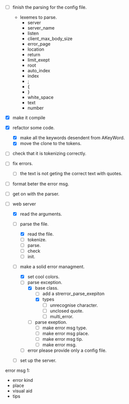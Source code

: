 - [ ] finish the parsing for the config file.
	- lexemes to parse.
		- server
		- server_name
		- listen
		- client_max_body_size
		- error_page
		- location
		- return
		- limit_exept
		- root
		- auto_index
		- index
		- ;
		- {
		- }
		- white_space
		- text
		- number


- [x] make it compile
- [x] refactor some code.
	- [x] make all the keywords desendent from AKeyWord.
	- [x] move the clone to the tokens.
- [ ] check that it is tokenizing correctly.
- [ ] fix errors.
	- [ ] the text is not geting the correct text with quotes.
- [ ] format beter the error msg.
- [ ] get on with the parser.

- [ ] web server
	- [x] read the arguments.
	- [ ] parse the file.
		- [x] read the file.
		- [ ] tokenize.
		- [ ] parse.
		- [ ] check
		- [ ] init.
	- [ ] make a solid error managment.
		- [x] set cool colors.
		- [ ] parse exception.
			- [x] base class.
				- [ ] add a strerror_parse_exepiton
				- [x] types
					- [ ] unrecognise character.
					- [ ] unclosed quote.
					- [ ] multi_error.
			- [ ] parse exeption.
				- [ ] make error msg type.
				- [ ] make error msg place.
				- [ ] make error msg tip.
				- [ ] make error msg.
		- [ ] error please provide only a config file.
	- [ ] set up the server.



error msg 1:
- error kind
- place
- visual aid
- tips




























